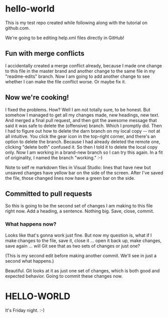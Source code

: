 # hello-world
This is my test repo created while following along with the tutorial on github.com. 

We're going to be editing help.xml files directly in GitHub! 

## Fun with merge conflicts
I accidentally created a merge conflict already, because I made one change to this file in the master brand and another change to the same file in my "readme-edits" branch. Now I am going to add another change to see whether I can make the file conflict worse. Or maybe fix it. 


## Now we're cooking! 

I fixed the problems. How? Well I am not totally sure, to be honest. But somehow I managed to get all my changes made, new headings, new text. And merged a final pull request, and then got the awesome message that said it was safe to delete the (offensive) branch. Which I promptly did.
Then I had to figure out how to delete the darn branch on my local copy -- not at all intuitive. You click the gear icon in the top-right corner, and there's an option to delete the branch. Because I had already deleted the remote one, clicking "delete both" confused it. So then I told it to delete the local copy only. 
Now I am working in a brand-new branch so I can try this again. In a fit of originality, I named the branch "working." :-) 


Note to self re markdown files in Visual Studio: lines that have new but unsaved changes have yellow bar on the side of the screen. After I've saved the file, those changed lines now have a green bar on the side. 

## Committed to pull requests

So this is going to be the second set of changes I am making to this file right now. Add a heading, a sentence. Nothing big. Save, close, commit. 

### What happens now? 

Looks like that's gonna work just fine. But now my question is, what if I make changes to the file, save it, close it ... open it back up, make changes, save again ... will Git see that as two sets of changes or just one? 

(This is my second edit before making another commit. We'll see in just a second what happens.)

Beautiful. Git looks at it as just one set of changes, which is both good and expected behavior. Going to commit these changes now. 

# HELLO-WORLD
It's Friday night. :-) 
